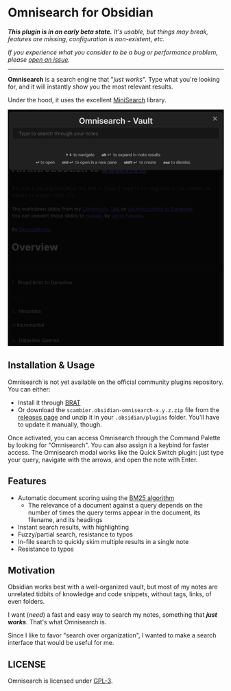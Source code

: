 # Omnisearch for Obsidian

_**This plugin is in an early beta state.** It's usable, but things may break, features are missing, configuration is non-existent, etc._

_If you experience what you consider to be a bug or performance problem, please [open an issue](https://github.com/scambier/obsidian-omnisearch/issues)._

---

**Omnisearch** is a search engine that "_just works_". Type what you're looking for, and it will instantly show you the most relevant results.

Under the hood, it uses the excellent [MiniSearch](https://github.com/lucaong/minisearch) library.

![](images/omnisearch.gif)

## Installation & Usage

Omnisearch is not yet available on the official community plugins repository. You can either:

- Install it through [BRAT](https://github.com/TfTHacker/obsidian42-brat)
- Or download the `scambier.obsidian-omnisearch-x.y.z.zip` file from the [releases page](https://github.com/scambier/obsidian-omnisearch/releases) and unzip it in your `.obsidian/plugins` folder. You'll have to update it manually, though.

Once activated, you can access Omnisearch through the Command Palette by looking for "Omnisearch". You can also assign it a keybind for faster access. The Omnisearch modal works like the Quick Switch plugin: just type your query, navigate with the arrows, and open the note with Enter.

## Features

- Automatic document scoring using the [BM25 algorithm](https://github.com/lucaong/minisearch/issues/129#issuecomment-1046257399)
  - The relevance of a document against a query depends on the number of times the query terms appear in the document, its filename, and its headings
- Instant search results, with highlighting
- Fuzzy/partial search, resistance to typos
- In-file search to quickly skim multiple results in a single note
- Resistance to typos

## Motivation

Obsidian works best with a well-organized vault, but most of my notes are unrelated tidbits of knowledge and code snippets, without tags, links, of even folders.

I want (_need_) a fast and easy way to search my notes, something that _**just works**_. That's what Omnisearch is.

Since I like to favor "search over organization", I wanted to make a search interface that would be useful for me.

## LICENSE

Omnisearch is licensed under [GPL-3](https://tldrlegal.com/license/gnu-general-public-license-v3-(gpl-3)).